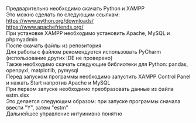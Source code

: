 Предварительно необходимо скачать Python и XAMPP  
Это можно сделать по следующим ссылкам:  
https://www.python.org/downloads/  
https://www.apachefriends.org/  
При установке XAMPP необходимо установить Apache, MySQL и phpmyadmin  
После скачать файлы из репозитория  
Для работы с файлом рекомендуется использовать PyCharm (использование других IDE не проверено)  
Также необходимо скачать следующие библиотеки для Python: pandas, openpyxl, matplotlib, pymysql  
Перед запуском программы необходимо запустить XAMPP Control Panel и нажать Start напротив Apache и MySQL  
При первом запуске необходимо преобразовать данные из файла estm.xlsx  
Это делается следующим образом: при запуске программы сначала ввести "Y", затем "estm"  
Дальнейшее управление интуинивно понятно
